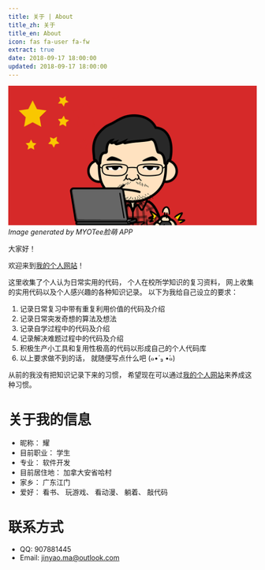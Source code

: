 ```yaml
---
title: 关于 | About
title_zh: 关于
title_en: About
icon: fas fa-user fa-fw
extract: true
date: 2018-09-17 18:00:00
updated: 2018-09-17 18:00:00
---
```


![Image About Me](/gallery/FaceQ1583444636773.png)*Image generated by MYOTee脸萌 APP*

<!-- more -->

大家好！ 

欢迎来到[我的个人网站](/)！ 

这里收集了个人认为日常实用的代码， 个人在校所学知识的复习资料， 网上收集的实用代码以及个人感兴趣的各种知识记录。 以下为我给自己设立的要求： 

1. 记录日常复习中带有重复利用价值的代码及介绍
2. 记录日常突发奇想的算法及想法
3. 记录自学过程中的代码及介绍
4. 记录解决难题过程中的代码及介绍
5. 积极生产小工具和复用性极高的代码以形成自己的个人代码库
6. 以上要求做不到的话， 就随便写点什么吧 (๑•́ ₃ •̀๑)

从前的我没有把知识记录下来的习惯， 希望现在可以通过[我的个人网站](/)来养成这种习惯。

# 关于我的信息

- 昵称： 耀
- 目前职业： 学生
- 专业： 软件开发
- 目前居住地： 加拿大安省哈村
- 家乡： 广东江门
- 爱好： 看书、 玩游戏、 看动漫、 躺着、 敲代码

# 联系方式

- QQ: 907881445
- Email: jinyao.ma@outlook.com
